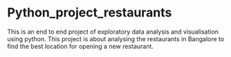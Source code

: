 # Python_project_restaurants

This is an end to end project of exploratory data analysis and visualisation using python. This project is about analysing the restaurants in Bangalore to find the best location for opening a new restaurant.
